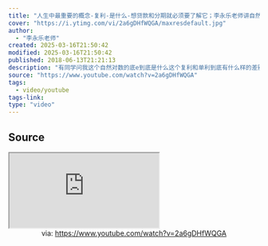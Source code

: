 ```yaml
---
title: "人生中最重要的概念-复利-是什么-想贷款和分期就必须要了解它；李永乐老师讲自然对数的底e"
cover: "https://i.ytimg.com/vi/2a6gDHfWQGA/maxresdefault.jpg"
author:
  - "李永乐老师"
created: 2025-03-16T21:50:42
modified: 2025-03-16T21:50:42
published: 2018-06-13T21:21:13
description: "有同学问我这个自然对数的底e到底是什么这个复利和单利到底有什么样的差别今天我们把这两个问题一起来讨论一下首先我们先来讨论一下自然对数的底自然对数的底其实这个数还有一个名字叫欧拉数它一般是用字母e来表示的当n趋近无穷大的时候，(1+1/n)^n=e有一个更好计算的方法就是泰勒展开1/0! +1/1! +1/2! +1/3! +…那么e在工程应用非常多在利息计算中，连续复"
source: "https://www.youtube.com/watch?v=2a6gDHfWQGA"
tags:
  - video/youtube
tags-link:
type: "video"
---
```

## Source

<iframe src="https://www.youtube.com/embed/2a6gDHfWQGA" allow="accelerometer; autoplay; clipboard-write; encrypted-media; gyroscope; picture-in-picture; web-share" referrerpolicy="strict-origin-when-cross-origin" allowfullscreen></iframe>
<center>via: <a href='https://www.youtube.com/watch?v=2a6gDHfWQGA' target='_blank' class='external-link'>https://www.youtube.com/watch?v=2a6gDHfWQGA</a></center>
